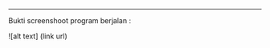 -----------------------------------------------------------------
Bukti screenshoot program berjalan :

![alt text] (link url)